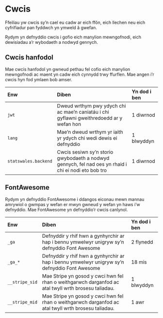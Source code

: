 # Cwcis

Ffeiliau yw cwcis sy’n cael eu cadw ar eich ffôn, eich llechen neu eich cyfrifiadur pan fyddwch yn ymweld â gwefan.

Rydym yn defnyddio cwcis i gofio eich manylion mewngofnodi, eich dewisiadau a’r wybodaeth a nodwyd gennych.

## Cwcis hanfodol

Mae cwcis hanfodol yn gwneud pethau fel cofio eich manylion mewngofnodi ac maent yn cadw eich cynnydd trwy ffurflen. Mae angen i’r cwcis hyn fod ymlaen bob amser.

| Enw                  | Diben                                                                                                | Yn dod i ben |
| :------------------- | :--------------------------------------------------------------------------------------------------- | :----------- |
| `jwt`                | Dweud wrthym pwy ydych chi ac mae’n caniatáu i chi gyflawni gweithredoedd ar y wefan hon             | 1 diwrnod    |
| `lang`               | Mae’n dweud wrthym yr iaith yr ydych chi wedi dewis ei defnyddio                                     | 1 blwyddyn   |
| `statswales.backend` | Cwcis sesiwn sy’n storio gwybodaeth a nodwyd gennych, fel nad oes yn rhaid i chi ei nodi eto bob tro | 1 diwrnod    |

## FontAwesome

Rydym yn defnyddio FontAwesome i ddangos eiconau mewn mannau amrywiol o gwmpas y wefan er mwyn gwneud y wefan yn haws i’w defnyddio. Mae FontAwesome yn defnyddio’r cwcis canlynol.

| Enw            | Diben                                                                                                | Yn dod i ben |
| :------------- | :--------------------------------------------------------------------------------------------------- | :----------- |
| `_ga`          | Defnyddir y rhif hwn a gynhyrchir ar hap i bennu ymwelwyr unigryw sy’n defnyddio Font Awesome        | 2 flynedd    |
| `_ga_*`        | Defnyddir y rhif hwn a gynhyrchir ar hap i bennu ymwelwyr unigryw sy’n defnyddio Font Awesome        | 18 mis       |
| `__stripe_sid` | Mae Stripe yn gosod y cwci hwn fel rhan o weithgarwch darganfod ac atal twyll wrth brosesu taliadau. | 1 blwyddyn   |
| `__stripe_mid` | Mae Stripe yn gosod y cwci hwn fel rhan o weithgarwch darganfod ac atal twyll wrth brosesu taliadau. | 1 awr        |
